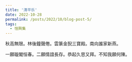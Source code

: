 ```yaml
---
title: '清平乐'
date: 2022-10-28
permalink: /posts/2022/10/blog-post-5/
tags:
  - 愷興集
---
```


秋高無限。林後鐘聲倦。雲篆金猊三寶殿。南向誰家新燕。

一願璇閣恒春。二願情誼長存。恭起久思又拜。不知我願何陳。